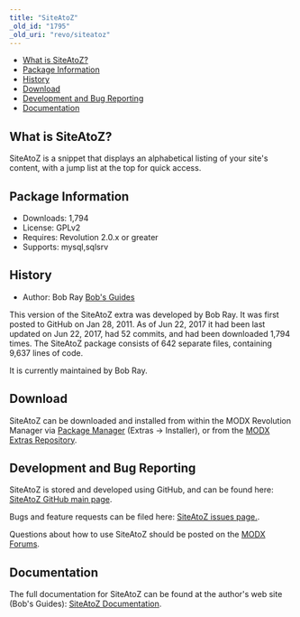 ```yaml
---
title: "SiteAtoZ"
_old_id: "1795"
_old_uri: "revo/siteatoz"
---
```


- [What is SiteAtoZ?](#SiteAtoZ-WhatisSiteAtoZ)
- [Package Information](#SiteAtoZ-Information)
- [History](#SiteAtoZ-History)
- [Download](#SiteAtoZ-Download)
- [Development and Bug Reporting](#SiteAtoZ-DevelopmentandBugReporting)
- [Documentation](#SiteAtoZ-Documentation)
 
What is SiteAtoZ?
-----------------

SiteAtoZ is a snippet that displays an alphabetical listing of your site's content, with a jump list at the top for quick access.

Package Information
-------------------

- Downloads: 1,794
- License: GPLv2
- Requires: Revolution 2.0.x or greater
- Supports: mysql,sqlsrv

History
-------

- Author: Bob Ray [Bob's Guides](https://bobsguides.com)

 This version of the SiteAtoZ extra was developed by Bob Ray. It was first posted to GitHub on Jan 28, 2011. As of Jun 22, 2017 it had been last updated on Jun 22, 2017, had 52 commits, and had been downloaded 1,794 times. The SiteAtoZ package consists of 642 separate files, containing 9,637 lines of code.

It is currently maintained by Bob Ray.

Download
--------

 SiteAtoZ can be downloaded and installed from within the MODX Revolution Manager via [Package Manager](/revolution/2.x/developing-in-modx/advanced-development/package-management "Package Manager") (Extras -> Installer), or from the [MODX Extras Repository](https://modx.com/extras/package/siteatoz).

Development and Bug Reporting 
------------------------------

 SiteAtoZ is stored and developed using GitHub, and can be found here: [SiteAtoZ GitHub main page](https://github.com/BobRay/SiteAtoZ).

 Bugs and feature requests can be filed here: [SiteAtoZ issues page.](https://github.com/BobRay/SiteAtoZ/issues).

Questions about how to use SiteAtoZ should be posted on the [MODX Forums](https://forums.modx.com).

Documentation
-------------

 The full documentation for SiteAtoZ can be found at the author's web site (Bob's Guides): [SiteAtoZ Documentation](https://bobsguides.com/siteatoz-tutorial.html).

 